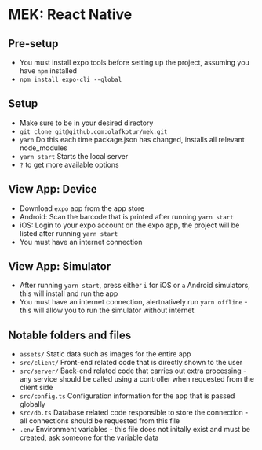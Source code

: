 # MEK: React Native

## Pre-setup
* You must install expo tools before setting up the project, assuming you have `npm` installed
* `npm install expo-cli --global`

## Setup
* Make sure to be in your desired directory
* `git clone git@github.com:olafkotur/mek.git`
* `yarn` Do this each time package.json has changed, installs all relevant node_modules
* `yarn start` Starts the local server
* `?` to get more available options

## View App: Device
* Download `expo` app from the app store
* Android: Scan the barcode that is printed after running `yarn start`
* iOS: Login to your expo account on the expo app, the project will be listed after running `yarn start`
* You must have an internet connection

## View App: Simulator
* After running `yarn start`, press either `i` for iOS or `a` Android simulators, this will install and run the app
* You must have an internet connection, alertnatively run `yarn offline` - this will allow you to run the simulator without internet

## Notable folders and files
* `assets/` Static data such as images for the entire app
* `src/client/` Front-end related code that is directly shown to the user
* `src/server/` Back-end related code that carries out extra processing - any service should be called using a controller when requested from the client side
* `src/config.ts` Configuration information for the app that is passed globally
* `src/db.ts` Database related code responsible to store the connection - all connections should be requested from this file
* `.env` Environment variables - this file does not initally exist and must be created, ask someone for the variable data
